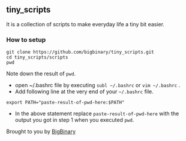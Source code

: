 ## tiny_scripts

It is a collection of scripts to make everyday life a tiny bit easier.

### How to setup

```
git clone https://github.com/bigbinary/tiny_scripts.git
cd tiny_scripts/scripts
pwd 
```

Note down the result of `pwd`.

* open ~/.bashrc file by executing `subl ~/.bashrc` or `vim ~/.bashrc` . 
* Add following line at the very end of your `~/.bashrc` file.

```
export PATH="paste-result-of-pwd-here:$PATH"
```

* In the above statement replace `paste-result-of-pwd-here` with the output you got in step 1 when you executed `pwd`.

Brought to you by [BigBinary](http://BigBinary.com)
